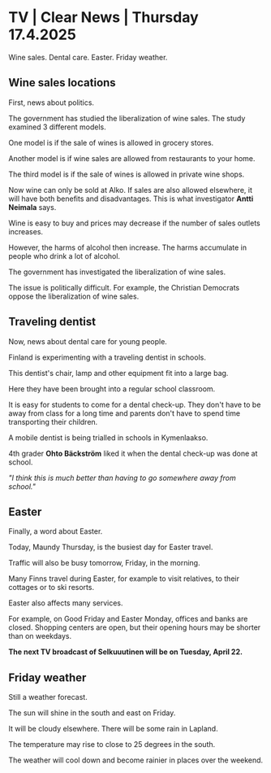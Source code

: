 # TV \| Clear News \| Thursday 17.4.2025

Wine sales. Dental care. Easter. Friday weather.

## Wine sales locations

First, news about politics.

The government has studied the liberalization of wine sales. The study examined 3 different models.

One model is if the sale of wines is allowed in grocery stores.

Another model is if wine sales are allowed from restaurants to your home.

The third model is if the sale of wines is allowed in private wine shops.

Now wine can only be sold at Alko. If sales are also allowed elsewhere, it will have both benefits and disadvantages. This is what investigator **Antti Neimala** says.

Wine is easy to buy and prices may decrease if the number of sales outlets increases.

However, the harms of alcohol then increase. The harms accumulate in people who drink a lot of alcohol.

The government has investigated the liberalization of wine sales.

The issue is politically difficult. For example, the Christian Democrats oppose the liberalization of wine sales.

## Traveling dentist

Now, news about dental care for young people.

Finland is experimenting with a traveling dentist in schools.

This dentist's chair, lamp and other equipment fit into a large bag.

Here they have been brought into a regular school classroom.

It is easy for students to come for a dental check-up. They don't have to be away from class for a long time and parents don't have to spend time transporting their children.

A mobile dentist is being trialled in schools in Kymenlaakso.

4th grader **Ohto Bäckström** liked it when the dental check-up was done at school.

*"I think this is much better than having to go somewhere away from school."*

## Easter

Finally, a word about Easter.

Today, Maundy Thursday, is the busiest day for Easter travel.

Traffic will also be busy tomorrow, Friday, in the morning.

Many Finns travel during Easter, for example to visit relatives, to their cottages or to ski resorts.

Easter also affects many services.

For example, on Good Friday and Easter Monday, offices and banks are closed. Shopping centers are open, but their opening hours may be shorter than on weekdays.

**The next TV broadcast of Selkuuutinen will be on Tuesday, April 22.**

## Friday weather

Still a weather forecast.

The sun will shine in the south and east on Friday.

It will be cloudy elsewhere. There will be some rain in Lapland.

The temperature may rise to close to 25 degrees in the south.

The weather will cool down and become rainier in places over the weekend.
